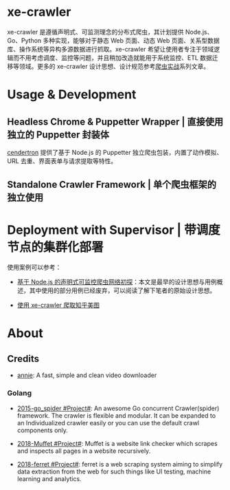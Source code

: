 # xe-crawler

xe-crawler 是遵循声明式、可监测理念的分布式爬虫，其计划提供 Node.js、Go、Python 多种实现，能够对于静态 Web 页面、动态 Web 页面、关系型数据库、操作系统等异构多源数据进行抓取。xe-crawler 希望让使用者专注于领域逻辑而不用考虑调度、监控等问题，并且稍加改造就能用于系统监控、ETL 数据迁移等领域。更多的 xe-crawler 设计思想、设计规范参考[爬虫实战](https://github.com/wxyyxc1992/Head-First-Distributed-Infrastructure/blob/master/%E5%88%86%E5%B8%83%E5%BC%8F%E8%AE%A1%E7%AE%97/%E7%88%AC%E8%99%AB/)系列文章。

# Usage & Development

## Headless Chrome & Puppetter Wrapper | 直接使用独立的 Puppetter 封装体

[cendertron](./adapters/cendertron) 提供了基于 Node.js 的 Puppetter 独立爬虫包装，内置了动作模拟、URL 去重、界面表单与请求提取等特性。

## Standalone Crawler Framework | 单个爬虫框架的独立使用

# Deployment with Supervisor | 带调度节点的集群化部署

使用案例可以参考：

- [基于 Node.js 的声明式可监控爬虫网络初探](https://zhuanlan.zhihu.com/p/26463840)：本文是最早的设计思想与用例概述，其中使用的部分用例已经废弃，可以阅读了解下笔者的原始设计思想。

- [使用 xe-crawler 爬取知乎美图](https://zhuanlan.zhihu.com/p/26691789)

# About

## Credits

- [annie](https://github.com/iawia002/annie): A fast, simple and clean video downloader

### Golang

- [2015-go_spider #Project#](https://github.com/hu17889/go_spider): An awesome Go concurrent Crawler(spider) framework. The crawler is flexible and modular. It can be expanded to an Individualized crawler easily or you can use the default crawl components only.

- [2018-Muffet #Project#](https://github.com/raviqqe/muffet): Muffet is a website link checker which scrapes and inspects all pages in a website recursively.

* [2018-ferret #Project#](https://github.com/MontFerret/ferret): ferret is a web scraping system aiming to simplify data extraction from the web for such things like UI testing, machine learning and analytics.
